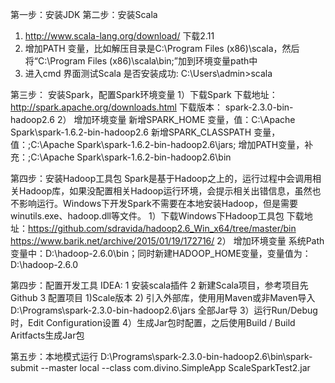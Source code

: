 第一步：安装JDK
第二步：安装Scala
1) http://www.scala-lang.org/download/ 	下载2.11
2) 增加PATH 变量，比如解压目录是C:\Program Files (x86)\scala，然后将“C:\Program Files (x86)\scala\bin;”加到环境变量path中
3) 进入cmd 界面测试Scala 是否安装成功:  C:\Users\admin>scala

第三步： 安装Spark，配置Spark环境变量
1）下载Spark 下载地址：http://spark.apache.org/downloads.html   下载版本： spark-2.3.0-bin-hadoop2.6
2） 增加环境变量
新增SPARK_HOME 变量，值：C:\Apache Spark\spark-1.6.2-bin-hadoop2.6
新增SPARK_CLASSPATH 变量，值：;C:\Apache Spark\spark-1.6.2-bin-hadoop2.6\jars;
增加PATH变量，补充：;C:\Apache Spark\spark-1.6.2-bin-hadoop2.6\bin

第四步：安装Hadoop工具包
       Spark是基于Hadoop之上的，运行过程中会调用相关Hadoop库，如果没配置相关Hadoop运行环境，会提示相关出错信息，虽然也不影响运行。Windows下开发Spark不需要在本地安装Hadoop，但是需要winutils.exe、hadoop.dll等文件。
1）下载Windows下Hadoop工具包
下载地址：https://github.com/sdravida/hadoop2.6_Win_x64/tree/master/bin
https://www.barik.net/archive/2015/01/19/172716/
2） 增加环境变量
系统Path变量中：D:\hadoop-2.6.0\bin；同时新建HADOOP_HOME变量，变量值为：D:\hadoop-2.6.0

第四步：配置开发工具
IDEA:
1 安装scala插件
2 新建Scala项目，参考项目先Github
3 配置项目
              1)Scale版本
              2) 引入外部库，使用用Maven或非Maven导入D:\Programs\spark-2.3.0-bin-hadoop2.6\jars 全部Jar导
              3）运行Run/Debug时，Edit Configuration设置
              4）生成Jar包时配置，之后使用Build / Build Aritfacts生成Jar包

第五步：本地模式运行
D:\Programs\spark-2.3.0-bin-hadoop2.6\bin\spark-submit --master local --class com.divino.SimpleApp ScaleSparkTest2.jar




